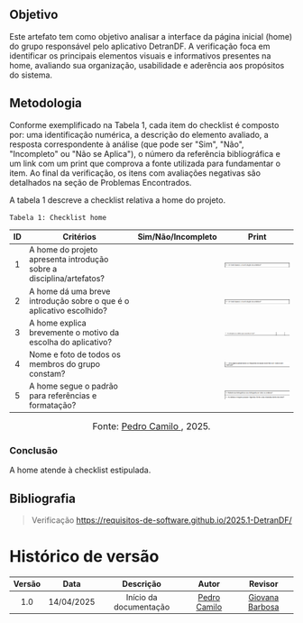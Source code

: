 ## Objetivo

Este artefato tem como objetivo analisar a interface da página inicial (home) do grupo responsável pelo aplicativo DetranDF. A verificação foca em identificar os principais elementos visuais e informativos presentes na home, avaliando sua organização, usabilidade e aderência aos propósitos do sistema.

## Metodologia

Conforme exemplificado na Tabela 1, cada item do checklist é composto por: uma identificação numérica, a descrição do elemento avaliado, a resposta correspondente à análise (que pode ser "Sim", "Não", "Incompleto" ou "Não se Aplica"), o número da referência bibliográfica e um link com um print que comprova a fonte utilizada para fundamentar o item. Ao final da verificação, os itens com avaliações negativas são detalhados na seção de Problemas Encontrados.


A tabela 1 descreve a checklist relativa a home do projeto.

    Tabela 1: Checklist home

| ID  | Critérios                                                            | Sim/Não/Incompleto | Print                                                                                       |
| :-: | -------------------------------------------------------------------- | ------------------ | ------------------------------------------------------------------------------------------- |
|  1  | A home do projeto apresenta introdução sobre a disciplina/artefatos? |               | ![Imagem](../../../assets/home_lv_3.png) |
|  2  | A home dá uma breve introdução sobre o que é o aplicativo escolhido? |              | ![Imagem](../../../assets/home_lv_3.png) |
|  3  | A home explica brevemente o motivo da escolha do aplicativo?         |               | ![Imagem](../../../assets/home_lv_2.png) |
|  4  | Nome e foto de todos os membros do grupo constam?                    |            | ![Imagem](../../../assets/home_lv_1.png) |
|  5  | A home segue o padrão para referências e formatação?                 |            | ![Imagem](../../../assets/home_lv_4.png) |

<font size="3"><p style="text-align: center">Fonte: [Pedro Camilo ](https://github.com/PedrooCamilo), 2025.</p></font>

### Conclusão

A home atende à checklist estipulada.

## Bibliografia

> Verificação https://requisitos-de-software.github.io/2025.1-DetranDF/

# Histórico de versão

| Versão |    Data    |       Descrição        |                      Autor                       |                    Revisor                    |
| :----: | :--------: | :--------------------: | :----------------------------------------------: | :-------------------------------------------: |
|  1.0   | 14/04/2025 | Início da documentação | [Pedro Camilo ](https://github.com/PedrooCamilo) | [Giovana Barbosa ](https://github.com/gio221) |
